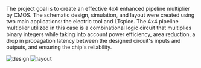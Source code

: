 The project goal is to create an effective 4x4 enhanced pipeline multiplier by CMOS. The schematic design, simulation, and layout were created using two main applications: the electric tool and LTspice.
The 4x4 pipeline multiplier utilized in this case is a combinational logic circuit that multiplies binary integers while taking into account power efficiency, area reduction, a drop in propagation latency between the designed circuit's inputs and outputs, and ensuring the chip's reliability.

![design](https://github.com/Maya-faisal/Pipelined_Multiplier_CMOS/assets/99615315/39185849-2717-4d69-aee6-c49ff7c76253)
![layout](https://github.com/Maya-faisal/Pipelined_Multiplier_CMOS/assets/99615315/e10eede2-6a2a-4332-95f6-62af78871087)
